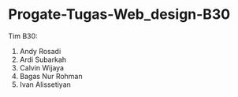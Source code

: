 # Progate-Tugas-Web_design-B30
Tim B30:
1. Andy Rosadi
2. Ardi Subarkah
3. Calvin Wijaya
4. Bagas Nur Rohman
5. Ivan Alissetiyan
